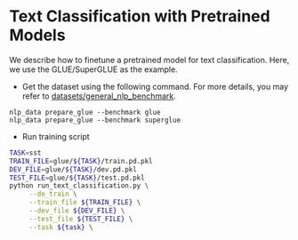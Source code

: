 # Text Classification with Pretrained Models
We describe how to finetune a pretrained model for text classification. Here, we use the 
GLUE/SuperGLUE as the example. 

- Get the dataset using the following command. For more details, you may refer 
to [datasets/general_nlp_benchmark](../datasets/general_nlp_benchmark).

```
nlp_data prepare_glue --benchmark glue
nlp_data prepare_glue --benchmark superglue
```

- Run training script

```bash
TASK=sst
TRAIN_FILE=glue/${TASK}/train.pd.pkl
DEV_FILE=glue/${TASK}/dev.pd.pkl
TEST_FILE=glue/${TASK}/test.pd.pkl
python run_text_classification.py \
     --do_train \
     --train_file ${TRAIN_FILE} \
     --dev_file ${DEV_FILE} \
     --test_file ${TEST_FILE} \
     --task ${task} \
```
